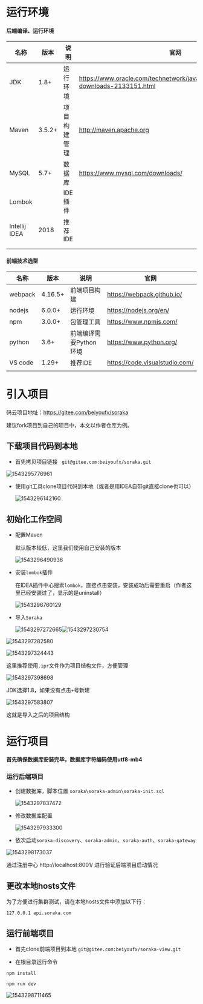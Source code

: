 # 运行环境

#### 后端编译、运行环境

| 名称          | 版本   | 说明         | 官网                                                         |
| ------------- | ------ | ------------ | ------------------------------------------------------------ |
| JDK           | 1.8+   | 运行环境     | https://www.oracle.com/technetwork/java/javase/downloads/jdk8-downloads-2133151.html |
| Maven         | 3.5.2+ | 项目构建管理 | http://maven.apache.org                                      |
| MySQL         | 5.7+   | 数据库       | https://www.mysql.com/downloads/                             |
| Lombok        |        | IDE插件      |                                                              |
| Intellij IDEA | 2018   | 推荐IDE      |                                                              |
|               |        |              |                                                              |
|               |        |              |                                                              |

#### 前端技术选型

| 名称    | 版本    | 说明                   | 官网                           |
| ------- | ------- | ---------------------- | ------------------------------ |
| webpack | 4.16.5+ | 前端项目构建           | <https://webpack.github.io/>   |
| nodejs  | 6.0.0+  | 运行环境               | <https://nodejs.org/en/>       |
| npm     | 3.0.0+  | 包管理工具             | <https://www.npmjs.com/>       |
| python  | 3.6+    | 前端编译需要Python环境 | https://www.python.org/        |
| VS code | 1.29+   | 推荐IDE                | https://code.visualstudio.com/ |
|         |         |                        |                                |

# 引入项目

码云项目地址：https://gitee.com/beiyoufx/soraka

建议fork项目到自己的项目中，本文以作者仓库为例。

## 下载项目代码到本地

- 首先拷贝项目链接 ` git@gitee.com:beiyoufx/soraka.git`

![1543295776961](images/1543295776961.png)

- 使用git工具clone项目代码到本地（或者是用IDEA自带git直接clone也可以）

  ![1543296142160](images/1543296142160.png)

## 初始化工作空间

- 配置Maven

  默认版本较低，这里我们使用自己安装的版本

  ![1543296490936](images/1543296490936.png)

- 安装`lombok`插件

  在IDEA插件中心搜索`lombok`，直接点击安装，安装成功后需要重启（作者这里已经安装过了，显示的是uninstall）

  ![1543296760129](images/1543296760129.png)

- 导入`Soraka`

  ![1543297272665](images/1543297272665.png)![1543297230754](images/1543297230754.png)

![1543297282580](images/1543297282580.png)

![1543297324443](images/1543297324443.png)

这里推荐使用`.ipr`文件作为项目结构文件，方便管理

![1543297398698](images/1543297398698.png)

JDK选择1.8，如果没有点击`+`号新建

![1543297583807](images/1543297583807.png)

这就是导入之后的项目结构

# 运行项目

**首先确保数据库安装完毕，数据库字符编码使用utf8-mb4**

### 运行后端项目

- 创建数据库，脚本位置 `soraka\soraka-admin\soraka-init.sql`

  ![1543297837472](images/1543297837472.png)

- 修改数据库配置

  ![1543297933300](images/1543297933300.png)

- 依次启动`soraka-discovery`、`soraka-admin`、`soraka-auth`、`soraka-gateway`

![1543298173037](images/1543298173037.png)

通过注册中心 http://localhost:8001/ 进行验证后端项目启动情况

## 更改本地hosts文件

为了方便进行集群测试，请在本地hosts文件中添加以下行：

`127.0.0.1 api.soraka.com`

## 运行前端项目

- 首先clone前端项目到本地 `git@gitee.com:beiyoufx/soraka-view.git`

- 在根目录运行命令

```
npm install

npm run dev
```

![1543298711465](images/1543298711465.png)